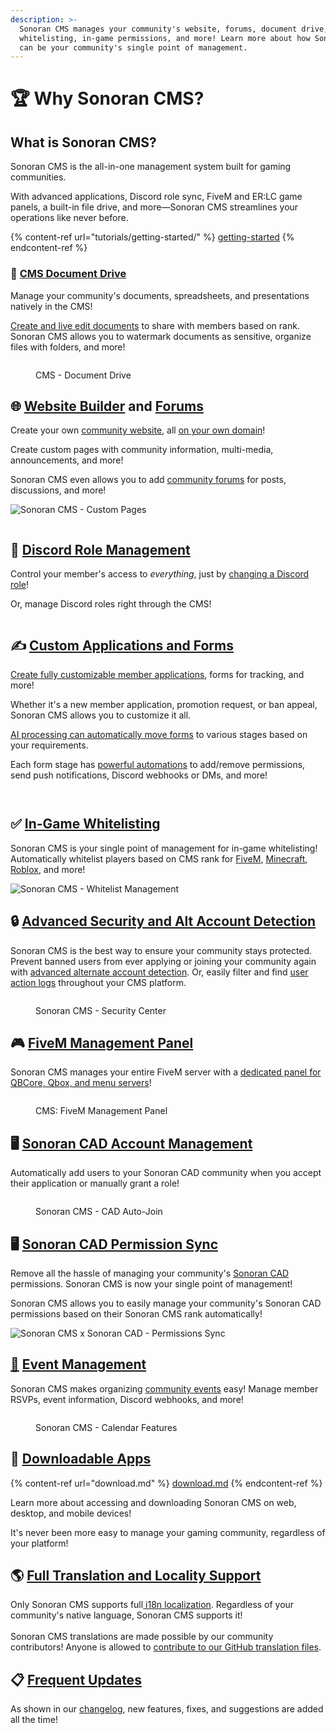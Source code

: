```yaml
---
description: >-
  Sonoran CMS manages your community's website, forums, document drive,
  whitelisting, in-game permissions, and more! Learn more about how Sonoran CMS
  can be your community's single point of management.
---
```


# 🏆 Why Sonoran CMS?

## What is Sonoran CMS?

Sonoran CMS is the all-in-one management system built for gaming communities.

With advanced applications, Discord role sync, FiveM and ER:LC game panels, a built-in file drive, and more—Sonoran CMS streamlines your operations like never before.

{% content-ref url="tutorials/getting-started/" %}
[getting-started](tutorials/getting-started/)
{% endcontent-ref %}

### 📂 [CMS Document Drive](tutorials/your-drive-and-documents.md)

Manage your community's documents, spreadsheets, and presentations natively in the CMS!

[Create and live edit documents](tutorials/your-drive-and-documents.md) to share with members based on rank. Sonoran CMS allows you to watermark documents as sensitive, organize files with folders, and more!

<figure><img src=".gitbook/assets/CMSDriveUpdate.png" alt=""><figcaption><p>CMS -  Document Drive</p></figcaption></figure>

## 🌐 [Website Builder](tutorials/community-website/website-builder.md) and [Forums](tutorials/community-website/forum-system.md)

Create your own [community website](tutorials/community-website/website-builder.md), all [on your own domain](tutorials/customization/custom-domain.md)!

Create custom pages with community information, multi-media, announcements, and more!

Sonoran CMS even allows you to add [community forums](tutorials/community-website/forum-system.md) for posts, discussions, and more!

![Sonoran CMS - Custom Pages](.gitbook/assets/web-updated.png)

<figure><img src=".gitbook/assets/cms.forums.png" alt=""><figcaption></figcaption></figure>

## 💬 [Discord Role Management](integration-capabilities/discord-bot-integration.md)

Control your member's access to _everything_, just by [changing a Discord role](integration-capabilities/discord-bot-integration.md)!

Or, manage Discord roles right through the CMS!

<figure><img src=".gitbook/assets/crossrolesync-v6.png" alt=""><figcaption></figcaption></figure>

## ✍️ [Custom Applications and Forms](tutorials/forms/creating-custom-forms.md)

[Create fully customizable member applications](tutorials/forms/creating-custom-forms.md), forms for tracking, and more!

Whether it's a new member application, promotion request, or ban appeal, Sonoran CMS allows you to customize it all.

[AI processing can automatically move forms](tutorials/forms/ai-form-processing.md) to various stages based on your requirements.

Each form stage has [powerful automations](tutorials/forms/creating-custom-forms.md#form-stages) to add/remove permissions, send push notifications, Discord webhooks or DMs, and more!

<div><img src=".gitbook/assets/Dec23-Forms.png" alt=""> <figure><img src=".gitbook/assets/upgrade_ai_forms.png" alt=""><figcaption></figcaption></figure></div>

## ✅ [In-Game Whitelisting](integration-capabilities/in-game-integration-resources/core/core-submodules/whitelist.md)

Sonoran CMS is your single point of management for in-game whitelisting! Automatically whitelist players based on CMS rank for [FiveM](integration-capabilities/in-game-integration-resources/core/core-submodules/whitelist.md), [Minecraft](integration-capabilities/in-game-integration-resources/minecraft-integrations/available-resources/whitelist.md), [Roblox](integration-capabilities/in-game-integration-resources/roblox-integrations/available-resources/whitelist.md), and more!

![Sonoran CMS - Whitelist Management](.gitbook/assets/CMS_Whitelist.png)

## 🔒 [Advanced Security and Alt Account Detection](tutorials/administrative/security-center/)

Sonoran CMS is the best way to ensure your community stays protected. Prevent banned users from ever applying or joining your community again with [advanced alternate account detection](tutorials/administrative/security-center/#account-flags). Or, easily filter and find [user action logs](tutorials/administrative/security-center/#logging-center) throughout your CMS platform.

<figure><img src=".gitbook/assets/image (38).png" alt=""><figcaption><p>Sonoran CMS - Security Center</p></figcaption></figure>

## 🎮 [FiveM Management Panel](integration-capabilities/fivem-game-panel/)

Sonoran CMS manages your entire FiveM server with a [dedicated panel for QBCore, Qbox, and menu servers](integration-capabilities/fivem-game-panel/)!

<figure><img src=".gitbook/assets/fivem_management (1).png" alt=""><figcaption><p>CMS: FiveM Management Panel</p></figcaption></figure>

## 🖥️ [Sonoran CAD Account Management](integration-capabilities/sonoran-cad-sync.md)

Automatically add users to your Sonoran CAD community when you accept their application or manually grant a role!

<figure><img src=".gitbook/assets/BigSquare.png" alt=""><figcaption><p>Sonoran CMS - CAD Auto-Join</p></figcaption></figure>

## 🖥️ [Sonoran CAD Permission Sync](integration-capabilities/sonoran-cad-sync.md)

Remove all the hassle of managing your community's [Sonoran CAD](https://info.sonorancad.com/why-choose-sonoran-cad/about) permissions. Sonoran CMS is now your single point of management!

Sonoran CMS allows you to easily manage your community's Sonoran CAD permissions based on their Sonoran CMS rank automatically!

![Sonoran CMS x Sonoran CAD - Permissions Sync](.gitbook/assets/CMS-CAD-Sync.png)

## [📅](https://emojipedia.org/calendar/) [Event Management](tutorials/community-events.md)

Sonoran CMS makes organizing [community events](tutorials/community-events.md) easy! Manage member RSVPs, event information, Discord webhooks, and more!

<figure><img src=".gitbook/assets/community-events.png" alt=""><figcaption><p>Sonoran CMS - Calendar Features</p></figcaption></figure>

## 📱 [Downloadable Apps](download.md)

{% content-ref url="download.md" %}
[download.md](download.md)
{% endcontent-ref %}

Learn more about accessing and downloading Sonoran CMS on web, desktop, and mobile devices!

It's never been more easy to manage your gaming community, regardless of your platform!

## 🌎 [Full Translation and Locality Support](broken-reference)

Only Sonoran CMS supports full[ i18n localization](broken-reference). Regardless of your community's native language, Sonoran CMS supports it!\
\
Sonoran CMS translations are made possible by our community contributors! Anyone is allowed to [contribute to our GitHub translation files](https://github.com/Sonoran-Software/sonorancms_translations).

## 📋 [Frequent Updates](roadmap/roadmap-and-changelog/changelog.md)

As shown in our [changelog](roadmap/roadmap-and-changelog/changelog.md), new features, fixes, and suggestions are added all the time!
